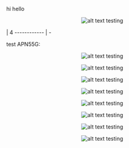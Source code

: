 hi hello

<p align="center"><img src="https://raw.githubusercontent.com/leodevbro/vscode-blockman/main/demo-media/animated-png-aka-apng/settings/indent-tokens---apng.png" alt="alt text testing" /></p> | 4
------------ | -


test APN55G:

<p align="center"><img
  src="https://raw.githubusercontent.com/leodevbro/vscode-blockman/main/demo-media/animated-png-aka-apng/settings/indent-tokens---apng.png"
  alt="alt text testing"
/></p>

<p align="center"><img
  src="https://i.ibb.co/pxqkJ6p/test-new-border-01.png"
  alt="alt text testing"
/></p>



<p align="center"><img
  src="https://i.ibb.co/Q9vR02k/tt-00222-sfsdftitled.png"
  alt="alt text testing"
/></p>


<p align="center"><img
  src="https://i.ibb.co/QpwcS9h/color-decorators-test-apng.png"
  alt="alt text testing"
/></p>

<p align="center"><img
  src="https://i.ibb.co/b1rF0LT/color-decorators-apng222.png"
  alt="alt text testing"
/></p>

<p align="center"><img
  src="https://i.ibb.co/CsfNGdT/color-decorators-apng.png"
  alt="alt text testing"
/></p>

<p align="center"><img
  src="https://i.ibb.co/0B1TWPN/color-decorators-apng3333.png"
  alt="alt text testing"
/></p>

<p align="center"><img
  src="https://i.ibb.co/1dn3QWf/color-decorators-apng44.png"
  alt="alt text testing"
/></p>


